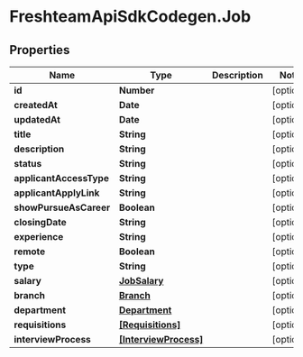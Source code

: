 # FreshteamApiSdkCodegen.Job

## Properties

| Name                    | Type                                          | Description | Notes      |
| ----------------------- | --------------------------------------------- | ----------- | ---------- |
| **id**                  | **Number**                                    |             | [optional] |
| **createdAt**           | **Date**                                      |             | [optional] |
| **updatedAt**           | **Date**                                      |             | [optional] |
| **title**               | **String**                                    |             | [optional] |
| **description**         | **String**                                    |             | [optional] |
| **status**              | **String**                                    |             | [optional] |
| **applicantAccessType** | **String**                                    |             | [optional] |
| **applicantApplyLink**  | **String**                                    |             | [optional] |
| **showPursueAsCareer**  | **Boolean**                                   |             | [optional] |
| **closingDate**         | **String**                                    |             | [optional] |
| **experience**          | **String**                                    |             | [optional] |
| **remote**              | **Boolean**                                   |             | [optional] |
| **type**                | **String**                                    |             | [optional] |
| **salary**              | [**JobSalary**](JobSalary.md)                 |             | [optional] |
| **branch**              | [**Branch**](Branch.md)                       |             | [optional] |
| **department**          | [**Department**](Department.md)               |             | [optional] |
| **requisitions**        | [**[Requisitions]**](Requisitions.md)         |             | [optional] |
| **interviewProcess**    | [**[InterviewProcess]**](InterviewProcess.md) |             | [optional] |
